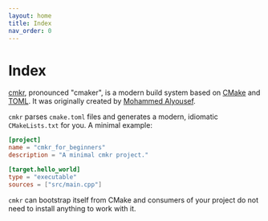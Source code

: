```yaml
---
layout: home
title: Index
nav_order: 0
---
```


# Index

[cmkr](https://github.com/build-cpp/cmkr), pronounced "cmaker", is a modern build system based on [CMake](https://cmake.org/) and [TOML](https://toml.io). It was originally created by [Mohammed Alyousef](https://github.com/MoAlyousef).

`cmkr` parses `cmake.toml` files and generates a modern, idiomatic `CMakeLists.txt` for you. A minimal example:

```toml
[project]
name = "cmkr_for_beginners"
description = "A minimal cmkr project."

[target.hello_world]
type = "executable"
sources = ["src/main.cpp"]
```

`cmkr` can bootstrap itself from CMake and consumers of your project do not need to install anything to work with it.
